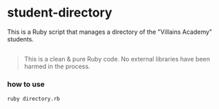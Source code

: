 # student-directory

This is a Ruby script that manages a directory of the "Villains Academy" students.

##

> This is a clean & pure Ruby code. No external libraries have been harmed in the process.

### how to use

```shell
ruby directory.rb
```
